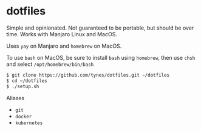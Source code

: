 # dotfiles

Simple and opinionated. Not guaranteed to be portable, but should be over time.
Works with Manjaro Linux and MacOS.

Uses `yay` on Manjaro and `homebrew` on MacOS.

To use `bash` on MacOS, be sure to install `bash` using `homebrew`, then use `chsh`
and select `/opt/homebrew/bin/bash`

```bash
$ git clone https://github.com/tynes/dotfiles.git ~/dotfiles
$ cd ~/dotfiles
$ ./setup.sh
```

Aliases

- `git`
- `docker`
- `kubernetes`
